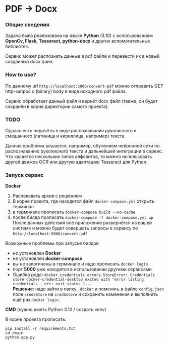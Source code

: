 # PDF -> Docx

### Общие сведения

Задача была реализована на языке **Python** (3.10) с использованием **OpenCv, Flask, Tesseract, python-docx**    и других вспомогательных библиотек.

Сервис может распознать данные в pdf файле и перевести их в новый созданный docx файл.

### How to use?
По данному url ```http://localhost:5000/convert-pdf``` можно отправить GET http-запрос с (binary) body в виде исходного pdf файла.

Сервис обработает данный файл и вернёт docx файл (также, он будет сохранён в корне директории самого проекта).

### TODO
Однако есть недочёты в виде распознавания рукописного и смешанного (латиница и кириллица, например) текста.

Данная проблема решается, например, обучением нейронной сети по распознаванию рукописного текста и дальнейшей интеграции в сервис.
Что касается нескольких типов алфавитов, то можно использовать другой движок OCR или другую адаптацию Tesseract для Python.

### Запуск сервис

**Docker**
1. Распокавать архив с решением
2. В корне проекта, где находится файл ```docker-compose.yml``` открыть терминал
3. в терминале прописать ```docker-compose build --no-cache```
4. после билда прописать ```docker-compose -f docker-compose.yml up```
После данных действий всё приложение развернётся на вашей системе и можно будет совершать запросы к сервису по ```http://localhost:5000/convert-pdf```

Возможные проблемы при запуске билдов
- не установлен **Docker**
- не установлен **docker-compose**
- вы не залогинены в терминале и надо прописать ```docker login```
- порт **5000** уже находятся в использовании другими сервисами
- Ошибка рода: ```docker.credentials.errors.StoreError: Credentials store docker-credential-desktop exited with "error listing credentials - err: exit status 1...``` \
**Решение**: надо зайти в папку ```.docker``` и поменять в файле ```config.json``` поле ```credsStore``` на ```credSstore``` и сохранить изменения и выполнить ещё раз ```docker login```.

**CMD** (нужно иметь Python 3.10 / создать venv)

В корне проекта прописать:
```
pip install -r requirements.txt
cd /main
python app.py
```
